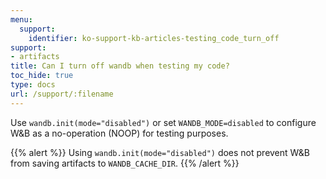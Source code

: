 ```yaml
---
menu:
  support:
    identifier: ko-support-kb-articles-testing_code_turn_off
support:
- artifacts
title: Can I turn off wandb when testing my code?
toc_hide: true
type: docs
url: /support/:filename
---
```


Use `wandb.init(mode="disabled")` or set `WANDB_MODE=disabled` to configure W&B as a no-operation (NOOP) for testing purposes.

{{% alert %}}
Using `wandb.init(mode="disabled")` does not prevent W&B from saving artifacts to `WANDB_CACHE_DIR`.
{{% /alert %}}